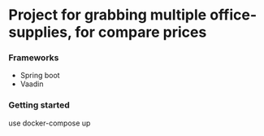 # Project for grabbing multiple office-supplies, for compare prices 


### Frameworks 

- Spring boot
- Vaadin

### Getting started

use docker-compose up